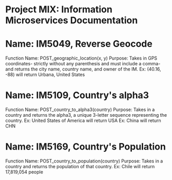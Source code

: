 # Project MIX: Information Microservices Documentation


# Name: IM5049, Reverse Geocode
Function Name: POST_geographic_location(x, y)
Purpose: Takes in GPS coordinates- strictly without any parenthesis and must include a comma- and returns the city name, country name, and owner of the IM.
Ex: (40.16, -88) will return Urbana, United States 

# Name: IM5109, Country's alpha3
Function Name: POST_country_to_alpha3(country)
Purpose: Takes in a country and returns the alpha3, a unique 3-letter sequence representing the country. 
Ex: United States of America will return USA
Ex: China will return CHN

# Name: IM5169, Country's Population
Function Name: POST_country_to_population(country)
Purpose: Takes in a country and returns the population of that country. 
Ex: Chile will return 17,819,054 people
